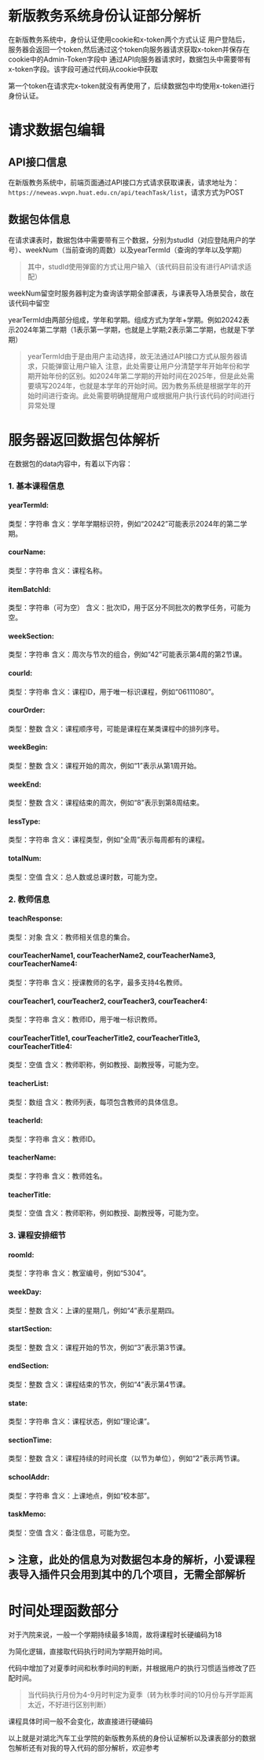 # 新版教务系统身份认证部分解析
在新版教务系统中，身份认证使用cookie和x-token两个方式认证
用户登陆后，服务器会返回一个token,然后通过这个token向服务器请求获取x-token并保存在cookie中的Admin-Token字段中
通过API向服务器请求时，数据包头中需要带有x-token字段。该字段可通过代码从cookie中获取

第一个token在请求完x-token就没有再使用了，后续数据包中均使用x-token进行身份认证。

# 请求数据包编辑
## API接口信息
在新版教务系统中，前端页面通过API接口方式请求获取课表，请求地址为：`https://neweas.wvpn.huat.edu.cn/api/teachTask/list`，请求方式为POST
## 数据包体信息
在请求课表时，数据包体中需要带有三个数据，分别为studId（对应登陆用户的学号）、weekNum（当前查询的周数）以及yearTermId（查询的学年以及学期）
> 其中，studId使用弹窗的方式让用户输入（该代码目前没有进行API请求适配）

weekNum留空时服务器判定为查询该学期全部课表，与课表导入场景契合，故在该代码中留空

yearTermId由两部分组成，学年和学期。组成方式为学年+学期。例如20242表示2024年第二学期（1表示第一学期，也就是上学期;2表示第二学期，也就是下学期）
> yearTermId由于是由用户主动选择，故无法通过API接口方式从服务器请求，只能弹窗让用户输入
> 注意，此处需要让用户分清楚学年开始年份和学期开始年份的区别。如2024年第二学期的开始时间在2025年，但是此处需要填写2024年，也就是本学年的开始时间。因为教务系统是根据学年的开始时间进行查询。此处需要明确提醒用户或根据用户执行该代码的时间进行异常处理

# 服务器返回数据包体解析
在数据包的data内容中，有着以下内容：
### 1. 基本课程信息
#### yearTermId:
类型：字符串
含义：学年学期标识符，例如“20242”可能表示2024年的第二学期。
#### courName:
类型：字符串
含义：课程名称。
#### itemBatchId:
类型：字符串（可为空）
含义：批次ID，用于区分不同批次的教学任务，可能为空。
#### weekSection:
类型：字符串
含义：周次与节次的组合，例如“42”可能表示第4周的第2节课。
#### courId:
类型：字符串
含义：课程ID，用于唯一标识课程，例如“06111080”。
#### courOrder:
类型：整数
含义：课程顺序号，可能是课程在某类课程中的排列序号。
#### weekBegin:
类型：整数
含义：课程开始的周次，例如“1”表示从第1周开始。
#### weekEnd:
类型：整数
含义：课程结束的周次，例如“8”表示到第8周结束。
#### lessType:
类型：字符串
含义：课程类型，例如“全周”表示每周都有的课程。
#### totalNum:
类型：空值
含义：总人数或总课时数，可能为空。
### 2. 教师信息
#### teachResponse:
类型：对象
含义：教师相关信息的集合。
#### courTeacherName1, courTeacherName2, courTeacherName3, courTeacherName4:
类型：字符串
含义：授课教师的名字，最多支持4名教师。
#### courTeacher1, courTeacher2, courTeacher3, courTeacher4:
类型：字符串
含义：教师ID，用于唯一标识教师。
#### courTeacherTitle1, courTeacherTitle2, courTeacherTitle3, courTeacherTitle4:
类型：空值
含义：教师职称，例如教授、副教授等，可能为空。
#### teacherList:
类型：数组
含义：教师列表，每项包含教师的具体信息。
#### teacherId:
类型：字符串
含义：教师ID。
#### teacherName:
类型：字符串
含义：教师姓名。
#### teacherTitle:
类型：空值
含义：教师职称，例如教授、副教授等，可能为空。
### 3. 课程安排细节
#### roomId:
类型：字符串
含义：教室编号，例如“5304”。
#### weekDay:
类型：整数
含义：上课的星期几，例如“4”表示星期四。
#### startSection:
类型：整数
含义：课程开始的节次，例如“3”表示第3节课。
#### endSection:
类型：整数
含义：课程结束的节次，例如“4”表示第4节课。
#### state:
类型：字符串
含义：课程状态，例如“理论课”。
#### sectionTime:
类型：整数
含义：课程持续的时间长度（以节为单位），例如“2”表示两节课。
#### schoolAddr:
类型：字符串
含义：上课地点，例如“校本部”。
#### taskMemo:
类型：空值
含义：备注信息，可能为空。
## > **注意，此处的信息为对数据包本身的解析，小爱课程表导入插件只会用到其中的几个项目，无需全部解析**

# 时间处理函数部分
对于汽院来说，一般一个学期持续最多18周，故将课程时长硬编码为18

为简化逻辑，直接取代码执行时间为学期开始时间。

代码中增加了对夏季时间和秋季时间的判断，并根据用户的执行习惯适当修改了匹配时间。
> 当代码执行月份为4-9月时判定为夏季（转为秋季时间的10月份与开学距离太近，不好进行区别判断）

课程具体时间一般不会变化，故直接进行硬编码

以上就是对湖北汽车工业学院的新版教务系统的身份认证解析以及课表部分的数据包解析还有对我的导入代码的部分解析，欢迎参考
